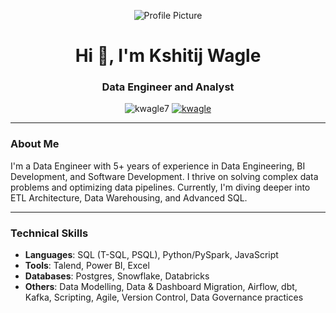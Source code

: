 <p align="center">
  <img src="#" alt="Profile Picture" />
</p>
<h1 align="center">Hi 👋, I'm Kshitij Wagle</h1>
<h3 align="center">Data Engineer and Analyst</h3>

<p align="center">
  <img src="https://komarev.com/ghpvc/?username=kwagle7&label=Profile%20views&color=0e75b6&style=flat" alt="kwagle7" />
  <a href="https://linkedin.com/in/kwagle" target="blank">
    <img src="https://img.shields.io/badge/Connect%20on-LinkedIn-blue?style=for-the-badge&logo=linkedin" alt="kwagle" />
  </a>
</p>

---

### About Me

I'm a Data Engineer with 5+ years of experience in Data Engineering, BI Development, and Software Development. I thrive on solving complex data problems and optimizing data pipelines. Currently, I'm diving deeper into ETL Architecture, Data Warehousing, and Advanced SQL.

---

### Technical Skills

- **Languages**: SQL (T-SQL, PSQL), Python/PySpark, JavaScript
- **Tools**: Talend, Power BI, Excel
- **Databases**: Postgres, Snowflake, Databricks
- **Others**: Data Modelling, Data & Dashboard Migration, Airflow, dbt, Kafka, Scripting, Agile, Version Control, Data Governance practices
